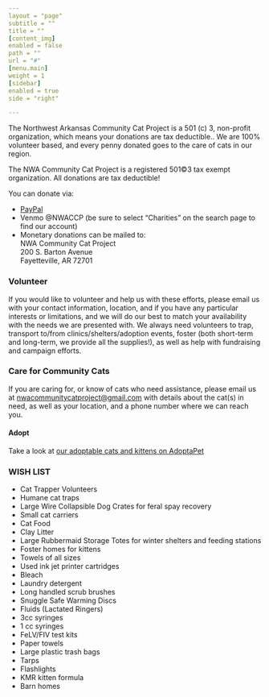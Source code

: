 ```yaml
---
layout = "page"
subtitle = ""
title = ""
[content_img]
enabled = false
path = ""
url = "#"
[menu.main]
weight = 1
[sidebar]
enabled = true
side = "right"

---
```

The Northwest Arkansas Community Cat Project is a 501 (c) 3, non-profit organization, which
means your donations are tax deductible.. We are 100% volunteer based, and every penny donated goes to the care of cats in our region.

The NWA Community Cat Project is a registered 501©3 tax exempt organization. All donations
are tax deductible!

You can donate via:

+ [PayPal](https://www.paypal.com/US/fundraiser/charity/2408427)
+ Venmo @NWACCP (be sure to select “Charities” on the search page to find our account)
+ Monetary donations can be mailed to:  
NWA Community Cat Project  
200 S. Barton Avenue  
Fayetteville, AR 72701  

### Volunteer

If you would like to volunteer and help us with these efforts, please email us with your contact information, location, and if you have any particular interests or limitations, and we will do our best to match your availability with the needs we are presented with. We always need volunteers to trap, transport to/from clinics/shelters/adoption events, foster (both short-term and long-term, we provide all the supplies!), as well as help with fundraising and campaign efforts.

### Care for Community Cats

If you are caring for, or know of cats who need assistance, please email us at [nwacommunitycatproject@gmail.com](mailto:nwacommunitycatproject@gmail.com "Emails us at this address.") with details about the cat(s) in need, as well as your location, and a phone number where we can reach you.

#### Adopt

Take a look at [our adoptable cats and kittens on AdoptaPet](https://www.adoptapet.com/shelter/195015-nwa-community-cat-project-fayetteville-arkansas)

### **WISH LIST**

* Cat Trapper Volunteers
* Humane cat traps
* Large Wire Collapsible Dog Crates for feral spay recovery
* Small cat carriers
* Cat Food
* Clay Litter
* Large Rubbermaid Storage Totes for winter shelters and feeding stations
* Foster homes for kittens
* Towels of all sizes
* Used ink jet printer cartridges
* Bleach
* Laundry detergent
* Long handled scrub brushes
* Snuggle Safe Warming Discs
* Fluids (Lactated Ringers)
* 3cc syringes
* 1 cc syringes
* FeLV/FIV test kits
* Paper towels
* Large plastic trash bags
* Tarps
* Flashlights
* KMR kitten formula
* Barn homes
